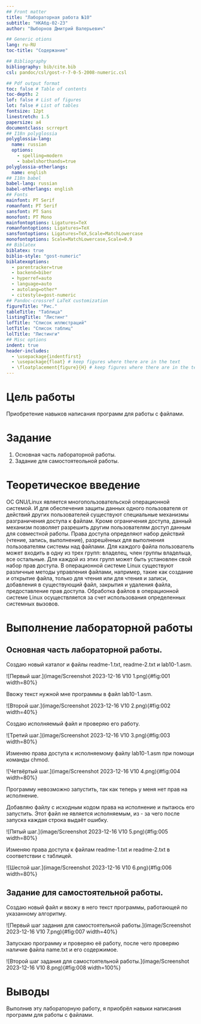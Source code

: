 ```yaml
---
## Front matter
title: "Лабораторная работа №10"
subtitle: "НКАбд-02-23"
author: "Выборнов Дмитрий Валерьевич"

## Generic otions
lang: ru-RU
toc-title: "Содержание"

## Bibliography
bibliography: bib/cite.bib
csl: pandoc/csl/gost-r-7-0-5-2008-numeric.csl

## Pdf output format
toc: false # Table of contents
toc-depth: 2
lof: false # List of figures
lot: false # List of tables
fontsize: 12pt
linestretch: 1.5
papersize: a4
documentclass: scrreprt
## I18n polyglossia
polyglossia-lang:
  name: russian
  options:
	- spelling=modern
	- babelshorthands=true
polyglossia-otherlangs:
  name: english
## I18n babel
babel-lang: russian
babel-otherlangs: english
## Fonts
mainfont: PT Serif
romanfont: PT Serif
sansfont: PT Sans
monofont: PT Mono
mainfontoptions: Ligatures=TeX
romanfontoptions: Ligatures=TeX
sansfontoptions: Ligatures=TeX,Scale=MatchLowercase
monofontoptions: Scale=MatchLowercase,Scale=0.9
## Biblatex
biblatex: true
biblio-style: "gost-numeric"
biblatexoptions:
  - parentracker=true
  - backend=biber
  - hyperref=auto
  - language=auto
  - autolang=other*
  - citestyle=gost-numeric
## Pandoc-crossref LaTeX customization
figureTitle: "Рис."
tableTitle: "Таблица"
listingTitle: "Листинг"
lofTitle: "Список иллюстраций"
lotTitle: "Список таблиц"
lolTitle: "Листинги"
## Misc options
indent: true
header-includes:
  - \usepackage{indentfirst}
  - \usepackage{float} # keep figures where there are in the text
  - \floatplacement{figure}{H} # keep figures where there are in the text
---
```


# Цель работы

Приобретение навыков написания программ для работы с файлами.

# Задание

1. Основная часть лабораторной работы.
2. Задание для самостоятеольной работы.

# Теоретическое введение

ОС GNU/Linux является многопользовательской операционной системой. И для обеспечения защиты данных одного пользователя от действий других пользователей существуют
специальные механизмы разграничения доступа к файлам. Кроме ограничения доступа, данный механизм позволяет разрешить другим пользователям доступ данным для совместной
работы.
Права доступа определяют набор действий (чтение, запись, выполнение), разрешённых
для выполнения пользователям системы над файлами. Для каждого файла пользователь
может входить в одну из трех групп: владелец, член группы владельца, все остальные. Для
каждой из этих групп может быть установлен свой набор прав доступа.
В операционной системе Linux существуют различные методы управления файлами, например, такие как создание и открытие файла, только для чтения или для чтения и записи,
добавления в существующий файл, закрытия и удаления файла, предоставление прав доступа.
Обработка файлов в операционной системе Linux осуществляется за счет использования
определенных системных вызовов.

# Выполнение лабораторной работы

## Основная часть лабораторной работы.

Создаю новый каталог и файлы readme-1.txt, readme-2.txt и lab10-1.asm.

![Первый шаг.](image/Screenshot 2023-12-16 V10 1.png){#fig:001 width=80%}

Ввожу текст нужной мне программы в файл lab10-1.asm.

![Второй шаг.](image/Screenshot 2023-12-16 V10 2.png){#fig:002 width=40%}

Создаю исполняемый файл и проверяю его работу.

![Третий шаг.](image/Screenshot 2023-12-16 V10 3.png){#fig:003 width=80%}

Изменяю права доступа к исполняемому файлу lab10-1.asm при помощи команды chmod.

![Четвёртый шаг.](image/Screenshot 2023-12-16 V10 4.png){#fig:004 width=80%}

Программу невозможно запустить, так как теперь у меня нет прав на исполнение.

Добавляю файлу с исходным кодом права на исполнение и пытаюсь его запустить. Этот файл не является исполняемым, из - за чего после запуска каждая строка выдаёт ошибку.

![Пятый шаг.](image/Screenshot 2023-12-16 V10 5.png){#fig:005 width=80%}

Изменяю права доступа к файлам readme-1.txt и readme-2.txt в соответствии с таблицей.

![Шестой шаг.](image/Screenshot 2023-12-16 V10 6.png){#fig:006 width=80%}

## Задание для самостоятельной работы.

Создаю новый файл и ввожу в него текст программы, работающей по указанному алгоритму.

![Первый шаг задания для самостоятельной работы.](image/Screenshot 2023-12-16 V10 7.png){#fig:007 width=40%}

Запускаю программу и проверяю её работу, после чего проверяю наличие файла name.txt и его содержимое.

![Второй шаг задания для самостоятельной работы.](image/Screenshot 2023-12-16 V10 8.png){#fig:008 width=100%}

# Выводы

Выполнив эту лабораторную работу, я приобрёл навыки написания программ для работы с файлами.
